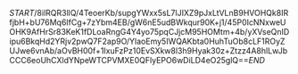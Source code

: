 $START$/8ilRQR3llQ/4TeoerKb/supgYWxx5sL7lJIXZ9pJxLtVLnB9HVOHQk8IRfjbH+bU76Mq6IfCg+7zYbm4EB/gW6nE5udBWkqur90K+j1/45P0IcNNxweUOHK9AfHrSr83KeK1fDLoaRngG4Y4yo75pqCJjcM95HOMtm+4b/yXVseQnIDipu6BkqHd2YRjv2pwQ7F2ap9O/YlaoEmy5IWQAKbta0HuhTuOb8cLF1ROyZUJwe6vnAb/aOvBH00f+1IxuFzPz10EvSXkw8l3h9Hyak30z+Ztzz4A8hlLwJbCCC6eoUhCXldYNpeWTCPVMXE0QFlyEPO6wDiLD4eO25glQ==$END$